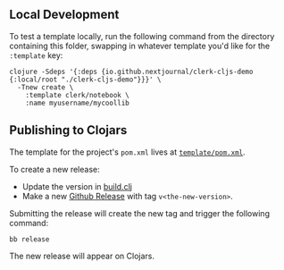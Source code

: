 ## Local Development

To test a template locally, run the following command from the directory
containing this folder, swapping in whatever template you'd like for the
`:template` key:

```
clojure -Sdeps '{:deps {io.github.nextjournal/clerk-cljs-demo {:local/root "./clerk-cljs-demo"}}}' \
  -Tnew create \
    :template clerk/notebook \
    :name myusername/mycoollib
```

## Publishing to Clojars

The template for the project's `pom.xml` lives at
[`template/pom.xml`](https://github.com/mentat-collective/mafs.cljs/blob/main/template/pom.xml).

To create a new release:

- Update the version in
  [build.clj](https://github.com/mentat-collective/mafs.cljs/blob/main/build.clj)
- Make a new [Github
  Release](https://github.com/mentat-collective/mafs.cljs/releases) with tag
  `v<the-new-version>`.

Submitting the release will create the new tag and trigger the following
command:

```
bb release
```

The new release will appear on Clojars.
